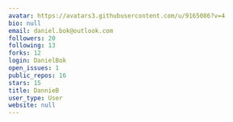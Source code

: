 ```yaml
---
avatar: https://avatars3.githubusercontent.com/u/9165086?v=4
bio: null
email: daniel.bok@outlook.com
followers: 20
following: 13
forks: 12
login: DanielBok
open_issues: 1
public_repos: 16
stars: 15
title: DannieB
user_type: User
website: null
---
```

